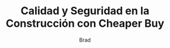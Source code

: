 ---
title: "Calidad y Seguridad en la Construcción con Cheaper Buy"
description: "Servicios de construcción con madera de alta calidad para resultados duraderos"
author: "Brad"
authorImage: "@/images/blog/brad.avif"
authorImageAlt: "Avatar del autor"
pubDate: 2024-02-10
cardImage: "@/images/blog/post-2.avif"
cardImageAlt: "Persona cortando un tablón de madera con una sierra circular DEWALT"
readTime: 5
tags: ["seguridad", "artesanía", "gestión"]
contents: [
        "En la construcción, la seguridad y la calidad no son negociables. En **Cheaper Buy**, nos enorgullece ofrecer servicios especializados en construcción con madera, garantizando acabados duraderos y de alto estándar.",
        "Nuestro equipo de expertos en carpintería aporta precisión y experiencia en cada proyecto, desde pequeñas instalaciones hasta grandes estructuras. Utilizando herramientas y materiales de primera calidad, nos aseguramos de cumplir con los más altos estándares de seguridad y artesanía.",
        "Además de la calidad en la construcción, en **Cheaper Buy** proporcionamos un servicio integral de gestión de proyectos. Nos encargamos de la planificación, la coordinación de recursos y la comunicación con los involucrados, permitiéndote centrarte en tu visión sin preocuparte por los detalles operativos.",
        "Lo que nos diferencia es nuestro compromiso con el mantenimiento y la asistencia post-proyecto. No solo terminamos el trabajo y nos retiramos, sino que ofrecemos servicios de seguimiento y mantenimiento para asegurar la durabilidad de cada construcción.",
        "Para nuestros clientes corporativos, desarrollamos soluciones personalizadas para cubrir necesidades específicas. Analizamos cada desafío y creamos estrategias que optimizan los procesos y potencian el crecimiento de tu negocio.",
        "Con los servicios de construcción en madera de **Cheaper Buy**, tienes la seguridad de que tu proyecto está en manos expertas. Descubre la diferencia hoy mismo y entiende por qué tantas empresas confían en nosotros para sus necesidades de construcción y remodelación."
]
---